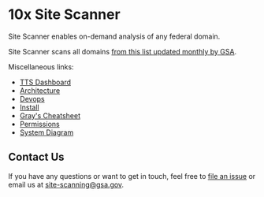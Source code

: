 # 10x Site Scanner 

Site Scanner enables on-demand analysis of any federal domain.

Site Scanner scans all domains [from this list updated monthly by GSA](https://github.com/18F/site-scanning/edit/Eleni-public-friendly/scanner_ui/ui/templates/about.html).

Miscellaneous links:
* [TTS Dashboard](https://github.com/18F/site-scanning-dashboard)
* [Architecture](https://github.com/18F/site-scanning/blob/master/docs/Architecture.md)
* [Devops](https://github.com/18F/site-scanning/blob/master/docs/DevOps.md)
* [Install](https://github.com/18F/site-scanning/blob/master/docs/INSTALL.md)
* [Gray's Cheatsheet](https://github.com/18F/site-scanning/blob/master/docs/cheatsheet.md)
* [Permissions](https://github.com/18F/site-scanning/blob/master/docs/permissions.md)
* [System Diagram](https://github.com/18F/site-scanning/blob/master/docs/scanner-ui.png)

## Contact Us

If you have any questions or want to get in touch, feel free to [file an issue](https://github.com/18F/site-scanning/issues) or email us at site-scanning@gsa.gov.  
